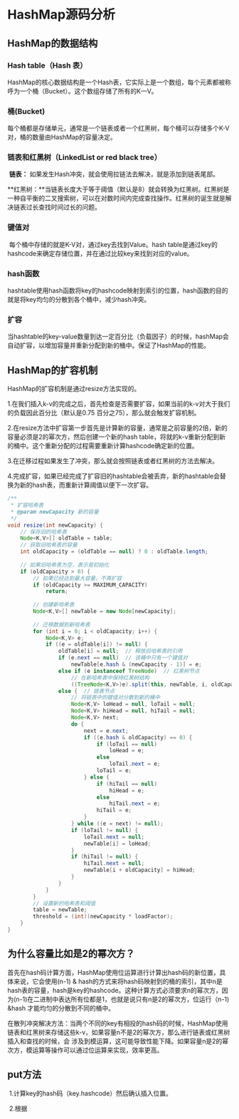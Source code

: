 # HashMap源码分析

## HashMap的数据结构

### Hash table（Hash 表）

HashMap的核心数据结构是一个Hash表，它实际上是一个数组，每个元素都被称呼为一个桶（Bucket）。这个数组存储了所有的K—V。

### 桶(Bucket)

每个桶都是存储单元，通常是一个链表或者一个红黑树，每个桶可以存储多个K-V对，桶的数量由HashMap的容量决定。

### 链表和红黑树（LinkedList or red black tree）

​	**链表：** 如果发生Hash冲突，就会使用拉链法去解决，就是添加到链表尾部。

​	**红黑树：**当链表长度大于等于阈值（默认是8）就会转换为红黑树。红黑树是一种自平衡的二叉搜索树，可以在对数时间内完成查找操作。红黑树的诞生就是解决链表过长查找时间过长的问题。

### 键值对

​	每个桶中存储的就是K-V对，通过key去找到Value。hash table是通过key的hashcode来确定存储位置，并在通过比较key来找到对应的value。

### hash函数

​	hashtable使用hash函数将key的hashcode映射到索引的位置，hash函数的目的就是将key均匀的分散到各个桶中，减少hash冲突。

### 扩容

​	当hashtable的key-value数量到达一定百分比（负载因子）的时候，hashMap会自动扩容，以增加容量并重新分配到新的桶中。保证了HashMap的性能。

## HashMap的扩容机制	

HashMap的扩容机制是通过resize方法实现的。

​		1.在我们插入k-v的完成之后，首先检查是否需要扩容，如果当前的k-v对大于我们的负载因此百分比（默认是0.75 百分之75），那么就会触发扩容机制。

​		2.在resize方法中扩容第一步首先是计算新的容量，通常是之前容量的2倍，新的容量必须是2的幂次方，然后创建一个新的hash table，将就的k-v重新分配到新的桶中。这个重新分配的过程需要重新计算hashcode确定新的位置。

​		3.在迁移过程如果发生了冲突，那么就会按照链表或者红黑树的方法去解决。

​		4.完成扩容，如果已经完成了扩容旧的hashtable会被丢弃，新的hashtable会替换为新的hash表，而重新计算阈值以便下一次扩容。

~~~java
/**
 * 扩容哈希表
 * @param newCapacity 新的容量
 */
void resize(int newCapacity) {
    // 保存旧的哈希表
    Node<K,V>[] oldTable = table;
    // 获取旧哈希表的容量
    int oldCapacity = (oldTable == null) ? 0 : oldTable.length;
    
    // 如果旧哈希表为空，表示是初始化
    if (oldCapacity > 0) {
        // 如果已经达到最大容量，不再扩容
        if (oldCapacity >= MAXIMUM_CAPACITY)
            return;
        
        // 创建新哈希表
        Node<K,V>[] newTable = new Node[newCapacity];
        
        // 迁移数据到新哈希表
        for (int i = 0; i < oldCapacity; i++) {
            Node<K,V> e;
            if ((e = oldTable[i]) != null) {
                oldTable[i] = null;  // 释放旧哈希表的引用
                if (e.next == null)  // 该桶中只有一个键值对
                    newTable[e.hash & (newCapacity - 1)] = e;
                else if (e instanceof TreeNode)  // 红黑树节点
                    // 在新哈希表中保持红黑树结构
                    ((TreeNode<K,V>)e).split(this, newTable, i, oldCapacity);
                else {  // 链表节点
                    // 将链表中的键值对分散到新的桶中
                    Node<K,V> loHead = null, loTail = null;
                    Node<K,V> hiHead = null, hiTail = null;
                    Node<K,V> next;
                    do {
                        next = e.next;
                        if ((e.hash & oldCapacity) == 0) {
                            if (loTail == null)
                                loHead = e;
                            else
                                loTail.next = e;
                            loTail = e;
                        } else {
                            if (hiTail == null)
                                hiHead = e;
                            else
                                hiTail.next = e;
                            hiTail = e;
                        }
                    } while ((e = next) != null);
                    if (loTail != null) {
                        loTail.next = null;
                        newTable[i] = loHead;
                    }
                    if (hiTail != null) {
                        hiTail.next = null;
                        newTable[i + oldCapacity] = hiHead;
                    }
                }
            }
        }
        // 设置新的哈希表和阈值
        table = newTable;
        threshold = (int)(newCapacity * loadFactor);
    }
}
~~~

## 为什么容量比如是2的幂次方？

​	首先在hash码计算方面，HashMap使用位运算进行计算出hash码的新位置，具体来说，它会使用(n-1) & hash的方式来将hash码映射到的桶的索引，其中n是hash表的容量，hash是key的hashcode。这种计算方式必须要求n的幂次方，因为(n-1)在二进制中表达所有位都是1，也就是说只有n是2的幂次方，位运行（n-1) &hash 才能均匀的分散到不同的桶中。

​	在散列冲突解决方法：当两个不同的key有相投的hash码的时候，HashMap使用链表和红黑树来存储这些k-v，如果容量n不是2的幂次方，那么进行链表或红黑树插入和查找的时候，会 涉及到模运算，这可能导致性能下降。如果容量n是2的幂次方，模运算等操作可以通过位运算来实现，效率更高。

## put方法

​	 1.计算key的hash码（key.hashcode）然后确认插入位置。

​	2.根据